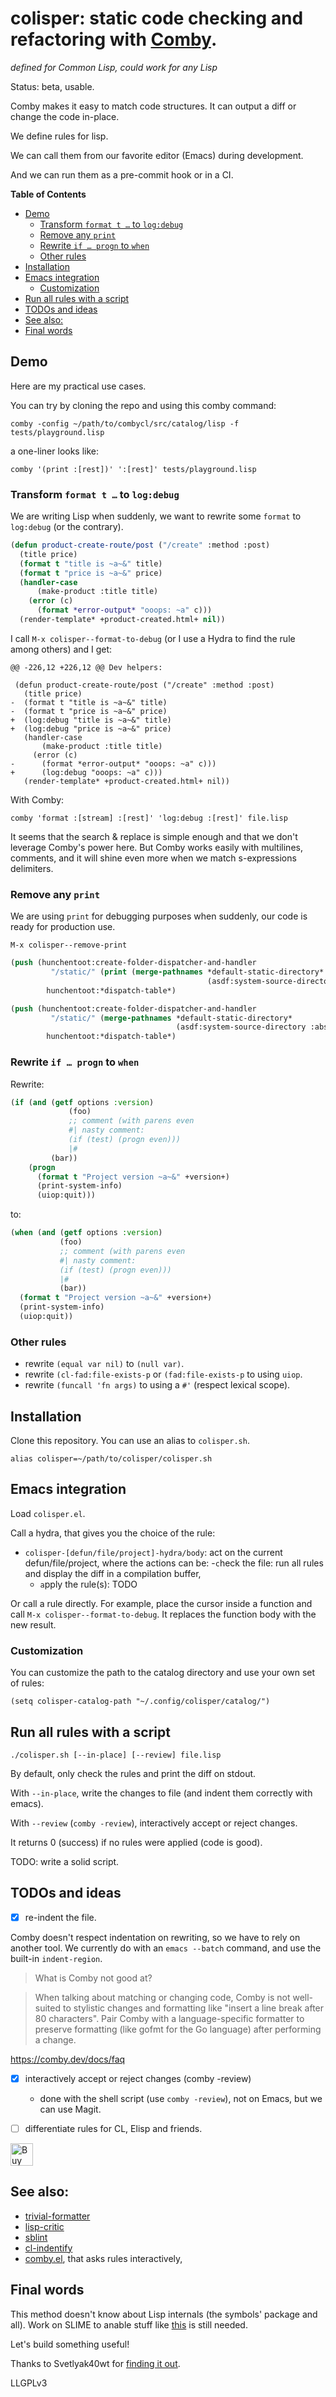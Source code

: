 # colisper: static code checking and refactoring with [Comby](https://comby.dev/).

*defined for Common Lisp, could work for any Lisp*

Status: beta, usable.

Comby makes it easy to match code structures. It can output a diff or
change the code in-place.

We define rules for lisp.

We can call them from our favorite editor (Emacs) during development.

And we can run them as a pre-commit hook or in a CI.

<!-- drop the first elt:
 (custom-set-variables '(markdown-toc-user-toc-structure-manipulation-fn 'cdr))
 -->
<!-- markdown-toc start - Don't edit this section. Run M-x markdown-toc-refresh-toc -->
**Table of Contents**

- [Demo](#demo)
    - [Transform `format t …` to `log:debug`](#transform-format-t--to-logdebug)
    - [Remove any `print`](#remove-any-print)
    - [Rewrite `if … progn` to `when`](#rewrite-if--progn-to-when)
    - [Other rules](#other-rules)
- [Installation](#installation)
- [Emacs integration](#emacs-integration)
    - [Customization](#customization)
- [Run all rules with a script](#run-all-rules-with-a-script)
- [TODOs and ideas](#todos-and-ideas)
- [See also:](#see-also)
- [Final words](#final-words)

<!-- markdown-toc end -->


## Demo

Here are my practical use cases.

You can try by cloning the repo and using this comby command:

    comby -config ~/path/to/combycl/src/catalog/lisp -f tests/playground.lisp

a one-liner looks like:

    comby '(print :[rest])' ':[rest]' tests/playground.lisp

### Transform `format t …` to `log:debug`

We are writing Lisp when suddenly, we want to rewrite some `format` to `log:debug` (or the contrary).

```lisp
(defun product-create-route/post ("/create" :method :post)
  (title price)
  (format t "title is ~a~&" title)
  (format t "price is ~a~&" price)
  (handler-case
      (make-product :title title)
    (error (c)
      (format *error-output* "ooops: ~a" c)))
  (render-template* +product-created.html+ nil))
```

I call `M-x colisper--format-to-debug` (or I use a Hydra to find the rule among others) and I get:


```dif
@@ -226,12 +226,12 @@ Dev helpers:

 (defun product-create-route/post ("/create" :method :post)
   (title price)
-  (format t "title is ~a~&" title)
-  (format t "price is ~a~&" price)
+  (log:debug "title is ~a~&" title)
+  (log:debug "price is ~a~&" price)
   (handler-case
       (make-product :title title)
     (error (c)
-      (format *error-output* "ooops: ~a" c)))
+      (log:debug "ooops: ~a" c)))
   (render-template* +product-created.html+ nil))
```

With Comby:

    comby 'format :[stream] :[rest]' 'log:debug :[rest]' file.lisp

It seems that the search & replace is simple enough and that we don't
leverage Comby's power here. But Comby works easily with multilines,
comments, and it will shine even more when we match s-expressions delimiters.

### Remove any `print`

We are using `print` for debugging purposes when suddenly, our code is
ready for production use.

    M-x colisper--remove-print

```lisp
(push (hunchentoot:create-folder-dispatcher-and-handler
         "/static/" (print (merge-pathnames *default-static-directory*
                                            (asdf:system-source-directory :abstock))))
        hunchentoot:*dispatch-table*)
```

~~~lisp
(push (hunchentoot:create-folder-dispatcher-and-handler
         "/static/" (merge-pathnames *default-static-directory*
                                     (asdf:system-source-directory :abstock)))
        hunchentoot:*dispatch-table*)
~~~


### Rewrite `if … progn` to `when`

Rewrite:

```lisp
(if (and (getf options :version)
             (foo)
             ;; comment (with parens even
             #| nasty comment:
             (if (test) (progn even)))
             |#
         (bar))
    (progn
      (format t "Project version ~a~&" +version+)
      (print-system-info)
      (uiop:quit)))
```

to:

```lisp
(when (and (getf options :version)
           (foo)
           ;; comment (with parens even
           #| nasty comment:
           (if (test) (progn even)))
           |#
           (bar))
  (format t "Project version ~a~&" +version+)
  (print-system-info)
  (uiop:quit))
```

### Other rules

- rewrite `(equal var nil)` to `(null var)`.
- rewrite `(cl-fad:file-exists-p` or `(fad:file-exists-p` to using `uiop`.
- rewrite `(funcall 'fn args)` to using a `#'` (respect lexical scope).

## Installation

Clone this repository. You can use an alias to `colisper.sh`.

    alias colisper=~/path/to/colisper/colisper.sh


## Emacs integration

Load `colisper.el`.

Call a hydra, that gives you the choice of the rule:

- `colisper-[defun/file/project]-hydra/body`: act on the current defun/file/project, where the actions can be:
  -`c`heck the file: run all rules and display the diff in a compilation buffer,
  - `a`pply the rule(s): TODO

Or call a rule directly. For example, place the cursor inside a
function and call `M-x colisper--format-to-debug`. It replaces the
function body with the new result.

### Customization

You can customize the path to the catalog directory and use your own set of rules:

    (setq colisper-catalog-path "~/.config/colisper/catalog/")


## Run all rules with a script

    ./colisper.sh [--in-place] [--review] file.lisp

By default, only check the rules and print the diff on stdout.

With `--in-place`, write the changes to file (and indent them correctly with emacs).

With `--review` (`comby -review`), interactively accept or reject changes.

It returns 0 (success) if no rules were applied (code is good).

TODO: write a solid script.


## TODOs and ideas

- [X] re-indent the file.

Comby doesn't respect indentation on rewriting, so we have to rely on another tool. We currently do with an `emacs --batch` command, and use the built-in `indent-region`.

> What is Comby not good at?

> When talking about matching or changing code, Comby is not well-suited to stylistic changes and formatting like "insert a line break after 80 characters". Pair Comby with a language-specific formatter to preserve formatting (like gofmt for the Go language) after performing a change.

https://comby.dev/docs/faq

- [X] interactively accept or reject changes (comby -review)
  - done with the shell script (use `comby -review`), not on Emacs, but we can use Magit.

- [ ] differentiate rules for CL, Elisp and friends.

<a href='https://ko-fi.com/K3K828W0V' target='_blank'><img height='36' style='border:0px;height:36px;' src='https://cdn.ko-fi.com/cdn/kofi2.png?v=2' border='0' alt='Buy Me a Coffee at ko-fi.com' title="Thanks!"/></a>

## See also:

- [trivial-formatter](https://github.com/hyotang666/trivial-formatter)
- [lisp-critic](https://github.com/g000001/lisp-critic/)
- [sblint](https://github.com/cxxxr/sblint)
- [cl-indentify](https://github.com/yitzchak/cl-indentify/)
- [comby.el](https://github.com/s-kostyaev/comby.el/), that asks rules interactively,

<!-- https://github.com/jonase/kibit,
     https://github.com/brunchboy/kibit-helper/blob/master/kibit-helper.el
     clojure tool, nice options. -->

## Final words

This method doesn't know about Lisp internals (the symbols' package and all). Work on SLIME to anable stuff like [this](https://github.com/slime/slime/issues/532) is still needed.

Let's build something useful!

Thanks to Svetlyak40wt for [finding it out](https://github.com/svetlyak40wt/comby-test).

LLGPLv3
